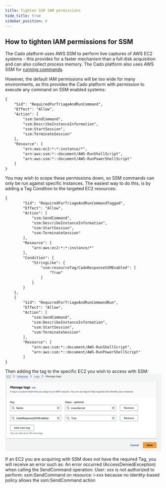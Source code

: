 ```yaml
---
title: Tighten SSM IAM permissions
hide_title: true
sidebar_position: 6
---
```


## How to tighten IAM permissions for SSM

The Cado platform uses AWS SSM to perform live captures of AWS EC2 systems - this provides for a faster mechanism than a full disk acquisition and can also collect process memory. The Cado platform also uses AWS SSM for [running commands](../../../discovery-import/import/aws/aws-ec2.md#run-command).

However, the default IAM permissions will be too wide for many environments, as this provides the Cado platform with permission to execute any command on SSM enabled systems:

```
{
    "Sid": "RequiredForTriageAndRunCommand",
    "Effect": "Allow",
    "Action": [
        "ssm:SendCommand",
        "ssm:DescribeInstanceInformation",
        "ssm:StartSession",
        "ssm:TerminateSession"
    ],
    "Resource": [
        "arn:aws:ec2:*:*:instance/*",
        "arn:aws:ssm:*::document/AWS-RunShellScript",
        "arn:aws:ssm:*::document/AWS-RunPowerShellScript"
    ]
}
```


You may wish to scope these permissions down, so SSM commands can only be run against specific Instances. The easiest way to do this, is by adding a Tag Condition to the targeted EC2 resources:

```
{
        "Sid": "RequiredForTriageAndRunCommandTagged",
        "Effect": "Allow",
        "Action": [
            "ssm:SendCommand",
            "ssm:DescribeInstanceInformation",
            "ssm:StartSession",
            "ssm:TerminateSession"
        ],
        "Resource": [
            "arn:aws:ec2:*:*:instance/*"
        ],
        "Condition": {
            "StringLike": {
                "ssm:resourceTag/CadoResponseSSMEnabled": [
                    "True"
                ]
            }
        }
    },
    {
        "Sid": "RequiredForTriageAndRunCommandRun",
        "Effect": "Allow",
        "Action": [
            "ssm:SendCommand",
            "ssm:DescribeInstanceInformation",
            "ssm:StartSession",
            "ssm:TerminateSession"
        ],
        "Resource": [
            "arn:aws:ssm:*::document/AWS-RunShellScript",
            "arn:aws:ssm:*::document/AWS-RunPowerShellScript"
        ]
}
```

Then adding the tag to the specific EC2 you wish to access with SSM:
![IAM](/img/ssm_tag.png)

If an EC2 you are acquiring with SSM does not have the required Tag, you will receive an error such as:
An error occurred (AccessDeniedException) when calling the SendCommand operation: User: xxx is not authorized to perform: ssm:SendCommand on resource: i-xxx because no identity-based policy allows the ssm:SendCommand action
